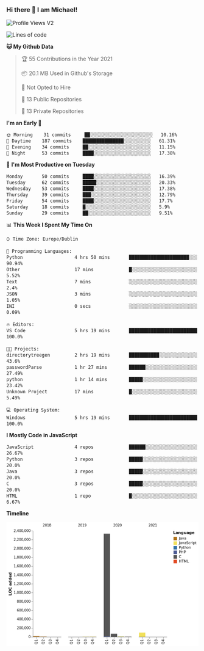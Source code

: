 ### Hi there 👋 I am Michael!

![Profile Views V2](https://komarev.com/ghpvc/?username=AppDevMichael)

<!--START_SECTION:waka-->
![Lines of code](https://img.shields.io/badge/From%20Hello%20World%20I%27ve%20Written-2.5%20million%20lines%20of%20code-blue)

**🐱 My Github Data** 

> 🏆 55 Contributions in the Year 2021
 > 
> 📦 20.1 MB Used in Github's Storage 
 > 
> 🚫 Not Opted to Hire
 > 
> 📜 13 Public Repositories 
 > 
> 🔑 13 Private Repositories  
 > 
**I'm an Early 🐤** 

```text
🌞 Morning    31 commits     ██░░░░░░░░░░░░░░░░░░░░░░░   10.16% 
🌆 Daytime    187 commits    ███████████████░░░░░░░░░░   61.31% 
🌃 Evening    34 commits     ██░░░░░░░░░░░░░░░░░░░░░░░   11.15% 
🌙 Night      53 commits     ████░░░░░░░░░░░░░░░░░░░░░   17.38%

```
📅 **I'm Most Productive on Tuesday** 

```text
Monday       50 commits     ████░░░░░░░░░░░░░░░░░░░░░   16.39% 
Tuesday      62 commits     █████░░░░░░░░░░░░░░░░░░░░   20.33% 
Wednesday    53 commits     ████░░░░░░░░░░░░░░░░░░░░░   17.38% 
Thursday     39 commits     ███░░░░░░░░░░░░░░░░░░░░░░   12.79% 
Friday       54 commits     ████░░░░░░░░░░░░░░░░░░░░░   17.7% 
Saturday     18 commits     █░░░░░░░░░░░░░░░░░░░░░░░░   5.9% 
Sunday       29 commits     ██░░░░░░░░░░░░░░░░░░░░░░░   9.51%

```


📊 **This Week I Spent My Time On** 

```text
⌚︎ Time Zone: Europe/Dublin

💬 Programming Languages: 
Python                   4 hrs 50 mins       ██████████████████████░░░   90.94% 
Other                    17 mins             █░░░░░░░░░░░░░░░░░░░░░░░░   5.52% 
Text                     7 mins              ░░░░░░░░░░░░░░░░░░░░░░░░░   2.4% 
JSON                     3 mins              ░░░░░░░░░░░░░░░░░░░░░░░░░   1.05% 
INI                      0 secs              ░░░░░░░░░░░░░░░░░░░░░░░░░   0.09%

🔥 Editors: 
VS Code                  5 hrs 19 mins       █████████████████████████   100.0%

🐱‍💻 Projects: 
directorytreegen         2 hrs 19 mins       ███████████░░░░░░░░░░░░░░   43.6% 
passwordParse            1 hr 27 mins        ██████░░░░░░░░░░░░░░░░░░░   27.49% 
python                   1 hr 14 mins        █████░░░░░░░░░░░░░░░░░░░░   23.42% 
Unknown Project          17 mins             █░░░░░░░░░░░░░░░░░░░░░░░░   5.49%

💻 Operating System: 
Windows                  5 hrs 19 mins       █████████████████████████   100.0%

```

**I Mostly Code in JavaScript** 

```text
JavaScript               4 repos             ██████░░░░░░░░░░░░░░░░░░░   26.67% 
Python                   3 repos             █████░░░░░░░░░░░░░░░░░░░░   20.0% 
Java                     3 repos             █████░░░░░░░░░░░░░░░░░░░░   20.0% 
C                        3 repos             █████░░░░░░░░░░░░░░░░░░░░   20.0% 
HTML                     1 repo              █░░░░░░░░░░░░░░░░░░░░░░░░   6.67%

```


**Timeline**

![Chart not found](https://raw.githubusercontent.com/AppDevMichael/AppDevMichael/master/charts/bar_graph.png) 


<!--END_SECTION:waka-->

